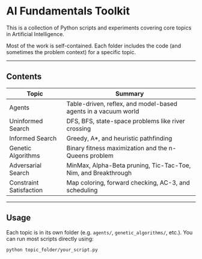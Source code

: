 # AI Fundamentals Toolkit

This is a collection of Python scripts and experiments covering core topics in Artificial Intelligence.

Most of the work is self-contained. Each folder includes the code (and sometimes the problem context) for a specific topic.

---

## Contents

| Topic                        | Summary                                                             |
|------------------------------|----------------------------------------------------------------------|
| Agents                       | Table-driven, reflex, and model-based agents in a vacuum world      |
| Uninformed Search            | DFS, BFS, state-space problems like river crossing                  |
| Informed Search              | Greedy, A\*, and heuristic pathfinding                              |
| Genetic Algorithms           | Binary fitness maximization and the n-Queens problem                |
| Adversarial Search           | MinMax, Alpha-Beta pruning, Tic-Tac-Toe, Nim, and Breakthrough      |
| Constraint Satisfaction      | Map coloring, forward checking, AC-3, and scheduling                |

---

## Usage

Each topic is in its own folder (e.g. `agents/`, `genetic_algorithms/`, etc.). You can run most scripts directly using:

```bash
python topic_folder/your_script.py
